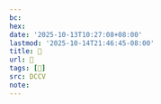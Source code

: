 ```yaml
---
bc:
hex:
date: '2025-10-13T10:27:08+08:00'
lastmod: '2025-10-14T21:46:45-08:00'
title: 􄋓
url: 􄋓
tags: [𢆋]
src: DCCV
note:
---
```

